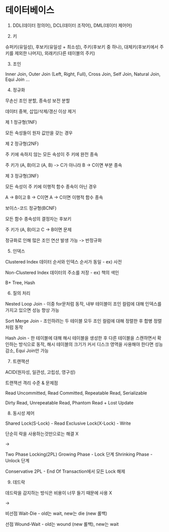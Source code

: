 # 데이터베이스

1. DDL(데이터 정의어), DCL(데이터 조작어), DML(데이터 제어어)

2. 키

슈퍼키(유일성), 후보키(유일성 + 최소성), 주키(후보키 중 하나), 대체키(후보키에서 주키를 제외한 나머지), 외래키(다른 테이블의 주키)

3. 조인

Inner Join, Outer Join (Left, Right, Full), Cross Join, Self Join, Natural Join, Equi Join ...

4. 정규화

무손신 조인 분할, 종속성 보전 분할

데이터 중복, 삽입/삭제/갱신 이상 제거

제 1 정규형(1NF)

  모든 속성들이 원자 값만을 갖는 경우

제 2 정규형(2NF)

  주 키에 속하지 않는 모든 속성이 주 키에 완전 종속

  주 키가 (A, B)이고 (A, B) -> C가 아니라 B -> C이면 부분 종속

제 3 정규형(3NF)

  모든 속성이 주 키에 이행적 함수 종속이 아닌 경우

  A -> B이고 B -> C이면 A -> C이면 이행적 함수 종속

보이스-코드 정규형(BCNF)

  모든 함수 종속성의 결정자는 후보키

  주 키가 (A, B)이고 C -> B이면 문제

정규화로 인해 많은 조인 연산 발생 가능 -> 반정규화

5. 인덱스

Clustered Index
데이터 순서와 인덱스 순서가 동일 - ex) 사전

Non-Clustered Index
데이터의 주소를 저장 - ex) 책의 색인

B+ Tree, Hash

6. 질의 처리

Nested Loop Join - 이중 for문처럼 동작, 내부 테이블이 조인 컬럼에 대해 인덱스를 가지고 있으면 성능 향상 가능

Sort Merge Join - 조인하려는 두 테이블 모두 조인 컬럼에 대해 정렬한 후 합병 정렬처럼 동작

Hash Join - 한 테이블에 대해 해시 테이블을 생성한 후 다른 테이블을 스캔하면서 확인하는 방식으로 동작, 해시 테이블의 크기가 커서 디스크 영역을 사용해야 한다면 성능 감소, Equi Join만 가능

7. 트랜잭션

ACID(원자성, 일관성, 고립성, 영구성)

트랜잭션 격리 수준 & 문제점

  Read Uncommitted, Read Committed, Repeatable Read, Serializable

  Dirty Read, Unrepeatable Read, Phantom Read + Lost Update

8. 동시성 제어

Shared Lock(S-Lock) - Read
Exclusive Lock(X-Lock) - Write

단순히 락을 사용하는것만으로는 해결 X

->

Two Phase Locking(2PL)
Growing Phase - Lock 단계
Shrinking Phase - Unlock 단계

Conservative 2PL - End Of Transaction에서 모든 Lock 해제

9. 데드락

데드락을 감지하는 방식은 비용이 너무 들기 때문에 사용 X

->

비선점 Wait-Die - old는 wait, new는 die (new 롤백)

선점 Wound-Wait - old는 wound (new 롤백), new는 wait

